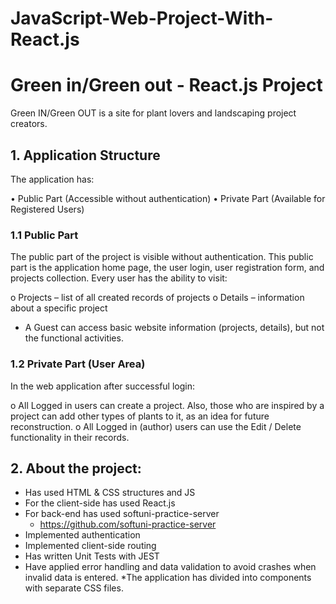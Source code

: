 # JavaScript-Web-Project-With-React.js
# Green in/Green out - React.js Project
Green IN/Green OUT  is a site for plant lovers and landscaping project creators.

## 1. Application Structure
The application has:

• Public Part (Accessible without authentication)
• Private Part (Available for Registered Users)
### 1.1 Public Part
The public part of the project is visible without authentication. This public part is the application home page, the user login, user registration form, and projects collection.
Every user has the ability to visit:

o Projects – list of all created records of projects
o Details – information about a specific project
- A Guest can access basic website information (projects, details), but not the functional activities.
### 1.2 Private Part (User Area)
In the web application after successful login:

o	All Logged in users can create a project. Also, those who are inspired by a project can add other types of plants to it, as an idea for future reconstruction.
o	All Logged in (author) users can use the Edit / Delete functionality in their records.

## 2. About the project:

* Has used HTML & CSS structures and JS
* For the client-side has used React.js
* For back-end has used softuni-practice-server
   -  https://github.com/softuni-practice-server
* Implemented authentication
* Implemented client-side routing
* Has written Unit Tests with JEST
* Have applied error handling and data validation to avoid crashes when invalid data is entered.
*The application has divided into components with separate CSS files.
